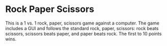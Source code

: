 # Rock Paper Scissors

This is a 1 vs. 1 rock, paper, scissors game against a computer. The game includes a GUI and follows the standard rock, paper, scissors: rock beats scissors, scissors beats paper, and paper beats rock. The first to 10 points wins.
